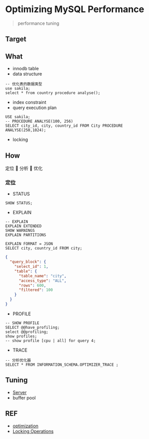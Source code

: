 # Optimizing MySQL Performance

> performance tuning

## Target


## What

- innodb table
- data structure
```mysql
-- 优化表的数据类型
use sakila;
select * from country procedure analyse();
```
- index constraint
- query execution plan
```mysql
USE sakila;
-- PROCEDURE ANALYSE(100, 256)
SELECT city_id, city, country_id FROM City PROCEDURE ANALYSE(250,1024);
```
- locking

## How
定位    分析    优化

### 定位

- STATUS
```mysql
SHOW STATUS;
```
- EXPLAIN
```mysql
-- EXPLAIN
EXPLAIN EXTENDED
SHOW WARNINGS
EXPLAIN PARTITIONS
```
```mysql
EXPLAIN FORMAT = JSON
SELECT city, country_id FROM city;
```
```json
{
  "query_block": {
    "select_id": 1,
    "table": {
      "table_name": "city",
      "access_type": "ALL",
      "rows": 600,
      "filtered": 100
    }
  }
}
```

- PROFILE
```mysql
-- SHOW PROFILE
SELECT @@have_profiling;
select @@profiling;
show profiles;
-- show profile [cpu | all] for query 4;
```

- TRACE
```mysql
-- 分析优化器
SELECT * FROM INFORMATION_SCHEMA.OPTIMIZER_TRACE ;
```

## Tuning

- [Server](Server.md)
- buffer pool

## REF

- [optimization](https://dev.mysql.com/doc/refman/5.6/en/optimization.html)
- [Locking Operations](https://dev.mysql.com/doc/refman/5.6/en/locking-issues.html)
